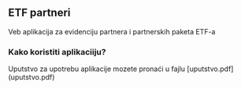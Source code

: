 <h2>ETF partneri</h2>


<p>Veb aplikacija za evidenciju partnera i partnerskih paketa ETF-a</p>


<h3>Kako koristiti aplikaciiju?</h3>


<p>Uputstvo za upotrebu aplikacije mozete pronaći u fajlu [uputstvo.pdf](uputstvo.pdf)</p>

